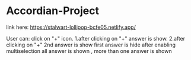 # Accordian-Project

link here:
https://stalwart-lollipop-bcfe05.netlify.app/

User can:
click on "+" icon.
1.after clicking on "+" answer is show.
2.after clicking on "+" 2nd answer is show first answer is hide 
after enabling multiselection all answer is shown , more than one answer is shown
